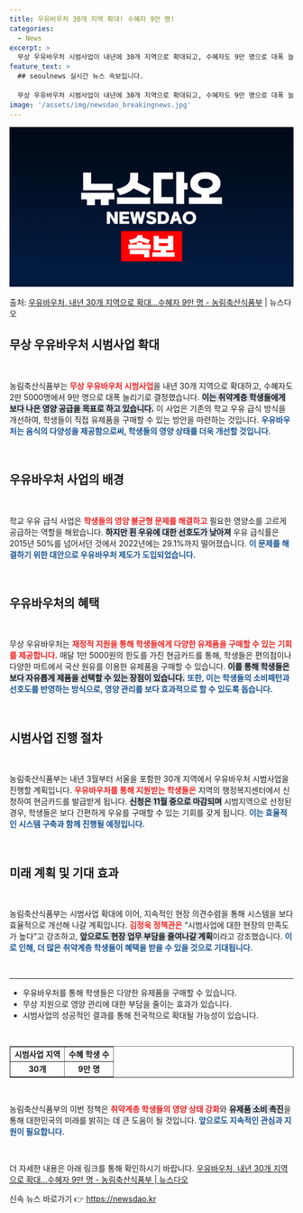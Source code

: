 ```yaml
---
title: 우유바우처 30개 지역 확대! 수혜자 9만 명!
categories:
  - News
excerpt: >
  무상 우유바우처 시범사업이 내년에 30개 지역으로 확대되고, 수혜자도 9만 명으로 대폭 늘어난다. 농림축산식…
feature_text: >
  ## seoulnews 실시간 뉴스 속보입니다.

  무상 우유바우처 시범사업이 내년에 30개 지역으로 확대되고, 수혜자도 9만 명으로 대폭 늘어난다. 농림축산식…
image: '/assets/img/newsdao_breakingnews.jpg'
---
```


![뉴스다오 속보](/assets/img/newsdao_breakingnews.jpg)

<p>출처: <a href="https://newsdao.kr/2350" rel="dofollow">우유바우처, 내년 30개 지역으로 확대…수혜자 9만 명 - 농림축산식품부</a> | 뉴스다오</p>

<h2 data-ke-size="size26">무상 우유바우처 시범사업 확대</h2>

<p data-ke-size="size16">&nbsp;</p> 

농림축산식품부는 <b><span style="color: #ee2323;">무상 우유바우처 시범사업</span></b>을 내년 30개 지역으로 확대하고, 수혜자도 2만 5000명에서 9만 명으로 대폭 늘리기로 결정했습니다. <b><span style="background-color: #21538527;">이는 취약계층 학생들에게 보다 나은 영양 공급을 목표로 하고 있습니다.</span></b> 이 사업은 기존의 학교 우유 급식 방식을 개선하여, 학생들이 직접 유제품을 구매할 수 있는 방안을 마련하는 것입니다. <b><span style="color: #1a5490;">우유바우처는 음식의 다양성을 제공함으로써, 학생들의 영양 상태를 더욱 개선할 것입니다.</span></b>

<p data-ke-size="size16">&nbsp;</p>

<h2 data-ke-size="size26">우유바우처 사업의 배경</h2>

<p data-ke-size="size16">&nbsp;</p>

학교 우유 급식 사업은 <b><span style="color: #ee2323;">학생들의 영양 불균형 문제를 해결하고</span></b> 필요한 영양소를 고르게 공급하는 역할을 해왔습니다. <b><span style="background-color: #21538527;">하지만 흰 우유에 대한 선호도가 낮아져</span></b> 우유 급식률은 2015년 50%를 넘어서던 것에서 2022년에는 29.1%까지 떨어졌습니다. <b><span style="color: #1a5490;">이 문제를 해결하기 위한 대안으로 우유바우처 제도가 도입되었습니다.</span></b>

<p data-ke-size="size16">&nbsp;</p>

<h2 data-ke-size="size26">우유바우처의 혜택</h2>

<p data-ke-size="size16">&nbsp;</p>

무상 우유바우처는 <b><span style="color: #ee2323;">재정적 지원을 통해 학생들에게 다양한 유제품을 구매할 수 있는 기회를 제공합니다.</span></b> 매달 1만 5000원의 한도를 가진 현금카드를 통해, 학생들은 편의점이나 다양한 마트에서 국산 원유를 이용한 유제품을 구매할 수 있습니다. <b><span style="background-color: #21538527;">이를 통해 학생들은 보다 자유롭게 제품을 선택할 수 있는 장점이 있습니다.</span></b> <b><span style="color: #1a5490;">또한, 이는 학생들의 소비패턴과 선호도를 반영하는 방식으로, 영양 관리를 보다 효과적으로 할 수 있도록 돕습니다.</span></b>

<p data-ke-size="size16">&nbsp;</p>

<h2 data-ke-size="size26">시범사업 진행 절차</h2>

<p data-ke-size="size16">&nbsp;</p>

농림축산식품부는 내년 3월부터 서울을 포함한 30개 지역에서 우유바우처 시범사업을 진행할 계획입니다. <b><span style="color: #ee2323;">우유바우처를 통해 지원받는 학생들은</span></b> 지역의 행정복지센터에서 신청하여 현금카드를 발급받게 됩니다. <b><span style="background-color: #21538527;">신청은 11월 중으로 마감되며</span></b> 시범지역으로 선정된 경우, 학생들은 보다 간편하게 우유를 구매할 수 있는 기회를 갖게 됩니다. <b><span style="color: #1a5490;">이는 효율적인 시스템 구축과 함께 진행될 예정입니다.</span></b>

<p data-ke-size="size16">&nbsp;</p>

<h2 data-ke-size="size26">미래 계획 및 기대 효과</h2>

<p data-ke-size="size16">&nbsp;</p>

농림축산식품부는 시범사업 확대에 이어, 지속적인 현장 의견수렴을 통해 시스템을 보다 효율적으로 개선해 나갈 계획입니다. <b><span style="color: #ee2323;">김정욱 정책관은</span></b> “시범사업에 대한 현장의 만족도가 높다”고 강조하고, <b><span style="background-color: #21538527;">앞으로도 현장 업무 부담을 줄여나갈 계획</span></b>이라고 강조했습니다. <b><span style="color: #1a5490;">이로 인해, 더 많은 취약계층 학생들이 혜택을 받을 수 있을 것으로 기대됩니다.</span></b>

<p data-ke-size="size16">&nbsp;</p>

<hr />

<ul>
    <li>우유바우처를 통해 학생들은 다양한 유제품을 구매할 수 있습니다.</li>
    <li>무상 지원으로 영양 관리에 대한 부담을 줄이는 효과가 있습니다.</li>
    <li>시범사업의 성공적인 결과를 통해 전국적으로 확대될 가능성이 있습니다.</li>
</ul>

<p data-ke-size="size16">&nbsp;</p>

<table style="width: 100%; border-collapse: collapse;" border="1">
<tr>
    <td style="text-align: center; height: 17px;"><b>시범사업 지역</b></td>
    <td style="text-align: center; height: 17px;"><b>수혜 학생 수</b></td>
</tr>
<tr>
    <td style="text-align: center; height: 17px;"><b>30개</b></td>
    <td style="text-align: center; height: 17px;"><b>9만 명</b></td>
</tr>
</table>

<p data-ke-size="size16">&nbsp;</p>

농림축산식품부의 이번 정책은 <b><span style="color: #ee2323;">취약계층 학생들의 영양 상태 강화</span></b>와 <b><span style="background-color: #21538527;">유제품 소비 촉진</span></b>을 통해 대한민국의 미래를 밝히는 데 큰 도움이 될 것입니다. <b><span style="color: #1a5490;">앞으로도 지속적인 관심과 지원이 필요합니다.</span></b>

<p data-ke-size="size16">&nbsp;</p> 

더 자세한 내용은 아래 링크를 통해 확인하시기 바랍니다. 
<a href="https://newsdao.kr/2350">우유바우처, 내년 30개 지역으로 확대…수혜자 9만 명 - 농림축산식품부 | 뉴스다오</a>  

신속 뉴스 바로가기 👉 <a href="https://newsdao.kr" rel="dofollow">https://newsdao.kr</a>


